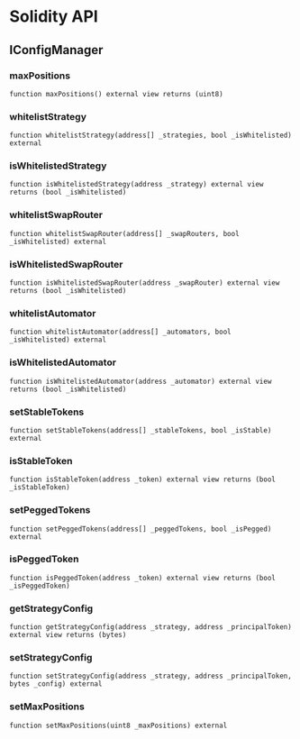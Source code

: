 # Solidity API

## IConfigManager

### maxPositions

```solidity
function maxPositions() external view returns (uint8)
```

### whitelistStrategy

```solidity
function whitelistStrategy(address[] _strategies, bool _isWhitelisted) external
```

### isWhitelistedStrategy

```solidity
function isWhitelistedStrategy(address _strategy) external view returns (bool _isWhitelisted)
```

### whitelistSwapRouter

```solidity
function whitelistSwapRouter(address[] _swapRouters, bool _isWhitelisted) external
```

### isWhitelistedSwapRouter

```solidity
function isWhitelistedSwapRouter(address _swapRouter) external view returns (bool _isWhitelisted)
```

### whitelistAutomator

```solidity
function whitelistAutomator(address[] _automators, bool _isWhitelisted) external
```

### isWhitelistedAutomator

```solidity
function isWhitelistedAutomator(address _automator) external view returns (bool _isWhitelisted)
```

### setStableTokens

```solidity
function setStableTokens(address[] _stableTokens, bool _isStable) external
```

### isStableToken

```solidity
function isStableToken(address _token) external view returns (bool _isStableToken)
```

### setPeggedTokens

```solidity
function setPeggedTokens(address[] _peggedTokens, bool _isPegged) external
```

### isPeggedToken

```solidity
function isPeggedToken(address _token) external view returns (bool _isPeggedToken)
```

### getStrategyConfig

```solidity
function getStrategyConfig(address _strategy, address _principalToken) external view returns (bytes)
```

### setStrategyConfig

```solidity
function setStrategyConfig(address _strategy, address _principalToken, bytes _config) external
```

### setMaxPositions

```solidity
function setMaxPositions(uint8 _maxPositions) external
```

